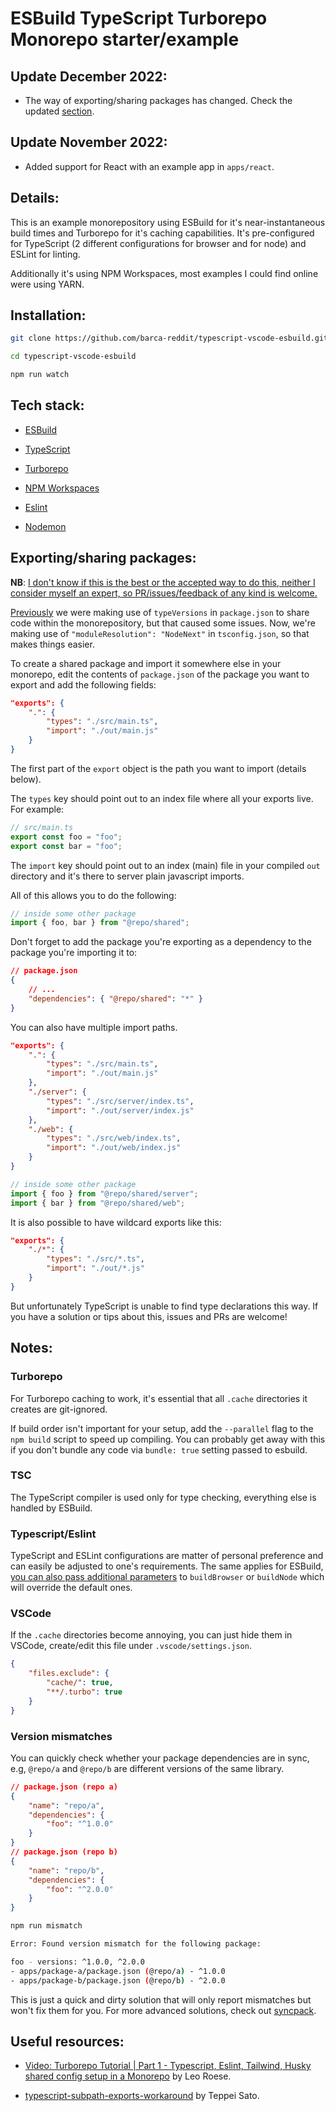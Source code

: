 # ESBuild TypeScript Turborepo Monorepo starter/example

## Update December 2022:

-   The way of exporting/sharing packages has changed. Check the updated [section](#exportingsharing-packages).

## Update November 2022:

-   Added support for React with an example app in `apps/react`.

## Details:

This is an example monorepository using ESBuild for it's near-instantaneous build times and Turborepo for it's caching capabilities. It's pre-configured for TypeScript (2 different configurations for browser and for node) and ESLint for linting.

Additionally it's using NPM Workspaces, most examples I could find online were using YARN.

## Installation:

```sh
git clone https://github.com/barca-reddit/typescript-vscode-esbuild.git

cd typescript-vscode-esbuild

npm run watch
```

## Tech stack:

-   [ESBuild](esbuild.github.io/)

-   [TypeScript](https://www.typescriptlang.org/)

-   [Turborepo](https://turborepo.org/)

-   [NPM Workspaces](https://docs.npmjs.com/cli/v8/using-npm/workspaces)

-   [Eslint](https://eslint.org/)

-   [Nodemon](https://nodemon.io/)

## Exporting/sharing packages:

**NB**: <ins>I don't know if this is the best or the accepted way to do this, neither I consider myself an expert, so PR/issues/feedback of any kind is welcome.</ins>

[Previously](https://github.com/barca-reddit/esbuild-typescript-turborepo/tree/0a22bbc5b0652a940caf5d6d45d60edbbebeeea7#exportingsharing-packages) we were making use of `typeVersions` in `package.json` to share code within the monorepository, but that caused some issues. Now, we're making use of `"moduleResolution": "NodeNext"` in `tsconfig.json`, so that makes things easier.

To create a shared package and import it somewhere else in your monorepo, edit the contents of `package.json` of the package you want to export and add the following fields:

```json
"exports": {
    ".": {
        "types": "./src/main.ts",
        "import": "./out/main.js"
    }
}
```

The first part of the `export` object is the path you want to import (details below).

The `types` key should point out to an index file where all your exports live. For example:

```ts
// src/main.ts
export const foo = "foo";
export const bar = "foo";
```

The `import` key should point out to an index (main) file in your compiled `out` directory and it's there to server plain javascript imports.

All of this allows you to do the following:

```ts
// inside some other package
import { foo, bar } from "@repo/shared";
```

Don't forget to add the package you're exporting as a dependency to the package you're importing it to:

```json
// package.json
{
    // ...
    "dependencies": { "@repo/shared": "*" }
}
```

You can also have multiple import paths.

```json
"exports": {
    ".": {
        "types": "./src/main.ts",
        "import": "./out/main.js"
    },
    "./server": {
        "types": "./src/server/index.ts",
        "import": "./out/server/index.js"
    },
    "./web": {
        "types": "./src/web/index.ts",
        "import": "./out/web/index.js"
    }
}
```

```ts
// inside some other package
import { foo } from "@repo/shared/server";
import { bar } from "@repo/shared/web";
```

It is also possible to have wildcard exports like this:

```json
"exports": {
    "./*": {
        "types": "./src/*.ts",
        "import": "./out/*.js"
    }
}
```

But unfortunately TypeScript is unable to find type declarations this way. If you have a solution or tips about this, issues and PRs are welcome!

## Notes:

### Turborepo

For Turborepo caching to work, it's essential that all `.cache` directories it creates are git-ignored.

If build order isn't important for your setup, add the `--parallel` flag to the `npm build` script to speed up compiling. You can probably get away with this if you don't bundle any code via `bundle: true` setting passed to esbuild.

### TSC

The TypeScript compiler is used only for type checking, everything else is handled by ESBuild.

### Typescript/Eslint

TypeScript and ESLint configurations are matter of personal preference and can easily be adjusted to one's requirements. The same applies for ESBuild, [you can also pass additional parameters](packages/config/esbuild/build-browser.mjs#L14) to `buildBrowser` or `buildNode` which will override the default ones.

### VSCode

If the `.cache` directories become annoying, you can just hide them in VSCode, create/edit this file under `.vscode/settings.json`.

```json
{
    "files.exclude": {
        "cache/": true,
        "**/.turbo": true
    }
}
```

### Version mismatches

You can quickly check whether your package dependencies are in sync, e.g, `@repo/a` and `@repo/b` are different versions of the same library.

```json
// package.json (repo a)
{
    "name": "repo/a",
    "dependencies": {
        "foo": "^1.0.0"
    }
}
// package.json (repo b)
{
    "name": "repo/b",
    "dependencies": {
        "foo": "^2.0.0"
    }
}
```

```sh
npm run mismatch

Error: Found version mismatch for the following package:

foo - versions: ^1.0.0, ^2.0.0
- apps/package-a/package.json (@repo/a) - ^1.0.0
- apps/package-b/package.json (@repo/b) - ^2.0.0
```

This is just a quick and dirty solution that will only report mismatches but won't fix them for you. For more advanced solutions, check out [syncpack](https://github.com/JamieMason/syncpack).

## Useful resources:

-   [Video: Turborepo Tutorial | Part 1 - Typescript, Eslint, Tailwind, Husky shared config setup in a Monorepo](https://www.youtube.com/watch?v=YQLw5kJ1yrQ) by Leo Roese.

-   [typescript-subpath-exports-workaround](https://github.com/teppeis/typescript-subpath-exports-workaround) by Teppei Sato.
